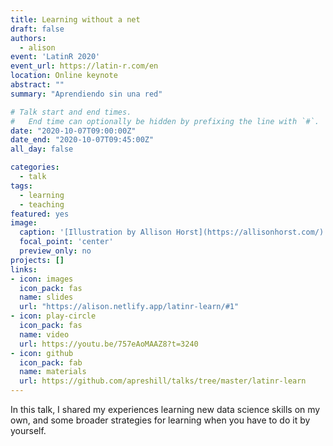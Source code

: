 ```yaml
---
title: Learning without a net
draft: false
authors: 
  - alison
event: 'LatinR 2020'
event_url: https://latin-r.com/en
location: Online keynote
abstract: ""
summary: "Aprendiendo sin una red"

# Talk start and end times.
#   End time can optionally be hidden by prefixing the line with `#`.
date: "2020-10-07T09:00:00Z"
date_end: "2020-10-07T09:45:00Z"
all_day: false

categories:
  - talk
tags:
  - learning
  - teaching
featured: yes
image:
  caption: '[Illustration by Allison Horst](https://allisonhorst.com/)'
  focal_point: 'center'
  preview_only: no
projects: []
links:
- icon: images
  icon_pack: fas
  name: slides
  url: "https://alison.netlify.app/latinr-learn/#1"
- icon: play-circle
  icon_pack: fas
  name: video
  url: https://youtu.be/757eAoMAAZ8?t=3240
- icon: github
  icon_pack: fab
  name: materials
  url: https://github.com/apreshill/talks/tree/master/latinr-learn
---
```


In this talk, I shared my experiences learning new data science skills on my own, and some broader strategies for learning when you have to do it by yourself. 
